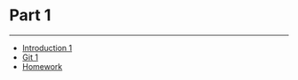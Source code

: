 # Part 1

---

* [Introduction 1](../../modules/introduction/README.md)
* [Git 1](../../modules/git-1/README.md)
* [Homework](./homework/README.md)
